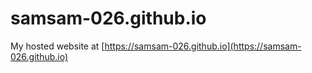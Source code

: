 # samsam-026.github.io
My hosted website at [https://samsam-026.github.io](https://samsam-026.github.io)
